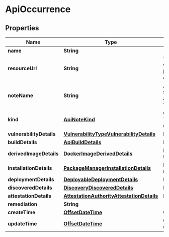 
# ApiOccurrence

## Properties
Name | Type | Description | Notes
------------ | ------------- | ------------- | -------------
**name** | **String** |  |  [optional]
**resourceUrl** | **String** | The unique URL of the image or the container for which the &#x60;Occurrence&#x60; applies. For example, https://gcr.io/project/image@sha256:foo This field can be used as a filter in list requests. |  [optional]
**noteName** | **String** | An analysis note associated with this image, in the form \&quot;providers/{provider_id}/notes/{NOTE_ID}\&quot; This field can be used as a filter in list requests. |  [optional]
**kind** | [**ApiNoteKind**](ApiNoteKind.md) | Output only. This explicitly denotes which of the &#x60;Occurrence&#x60; details are specified. This field can be used as a filter in list requests. |  [optional]
**vulnerabilityDetails** | [**VulnerabilityTypeVulnerabilityDetails**](VulnerabilityTypeVulnerabilityDetails.md) | Details of a security vulnerability note. |  [optional]
**buildDetails** | [**ApiBuildDetails**](ApiBuildDetails.md) | Build details for a verifiable build. |  [optional]
**derivedImageDetails** | [**DockerImageDerivedDetails**](DockerImageDerivedDetails.md) | Describes how this resource derives from the basis in the associated note. |  [optional]
**installationDetails** | [**PackageManagerInstallationDetails**](PackageManagerInstallationDetails.md) | Describes the installation of a package on the linked resource. |  [optional]
**deploymentDetails** | [**DeployableDeploymentDetails**](DeployableDeploymentDetails.md) | Describes the deployment of an artifact on a runtime. |  [optional]
**discoveredDetails** | [**DiscoveryDiscoveredDetails**](DiscoveryDiscoveredDetails.md) | Describes the initial scan status for this resource. |  [optional]
**attestationDetails** | [**AttestationAuthorityAttestationDetails**](AttestationAuthorityAttestationDetails.md) | Describes an attestation of an artifact. |  [optional]
**remediation** | **String** |  |  [optional]
**createTime** | [**OffsetDateTime**](OffsetDateTime.md) | Output only. The time this &#x60;Occurrence&#x60; was created. |  [optional]
**updateTime** | [**OffsetDateTime**](OffsetDateTime.md) | Output only. The time this &#x60;Occurrence&#x60; was last updated. |  [optional]



